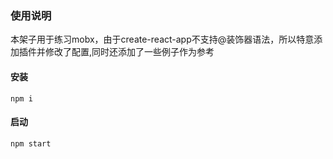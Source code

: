### 使用说明
本架子用于练习mobx，由于create-react-app不支持@装饰器语法，所以特意添加插件并修改了配置,同时还添加了一些例子作为参考
#### 安装
```
npm i
```
#### 启动
```
npm start
```
